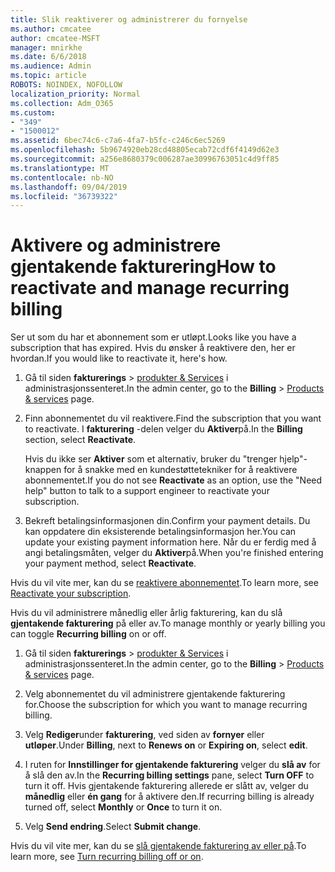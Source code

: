 ```yaml
---
title: Slik reaktiverer og administrerer du fornyelse
ms.author: cmcatee
author: cmcatee-MSFT
manager: mnirkhe
ms.date: 6/6/2018
ms.audience: Admin
ms.topic: article
ROBOTS: NOINDEX, NOFOLLOW
localization_priority: Normal
ms.collection: Adm_O365
ms.custom:
- "349"
- "1500012"
ms.assetid: 6bec74c6-c7a6-4fa7-b5fc-c246c6ec5269
ms.openlocfilehash: 5b9674920eb28cd48805ecab72cdf6f4149d62e3
ms.sourcegitcommit: a256e8680379c006287ae30996763051c4d9ff85
ms.translationtype: MT
ms.contentlocale: nb-NO
ms.lasthandoff: 09/04/2019
ms.locfileid: "36739322"
---
```

# <a name="how-to-reactivate-and-manage-recurring-billing"></a><span data-ttu-id="f24b8-102">Aktivere og administrere gjentakende fakturering</span><span class="sxs-lookup"><span data-stu-id="f24b8-102">How to reactivate and manage recurring billing</span></span>

<span data-ttu-id="f24b8-103">Ser ut som du har et abonnement som er utløpt.</span><span class="sxs-lookup"><span data-stu-id="f24b8-103">Looks like you have a subscription that has expired.</span></span> <span data-ttu-id="f24b8-104">Hvis du ønsker å reaktivere den, her er hvordan.</span><span class="sxs-lookup"><span data-stu-id="f24b8-104">If you would like to reactivate it, here's how.</span></span>
  
1. <span data-ttu-id="f24b8-105">Gå til siden **fakturerings** \> [produkter & Services](https://go.microsoft.com/fwlink/p/?linkid=842054) i administrasjonssenteret.</span><span class="sxs-lookup"><span data-stu-id="f24b8-105">In the admin center, go to the **Billing** \> [Products & services](https://go.microsoft.com/fwlink/p/?linkid=842054) page.</span></span>

2. <span data-ttu-id="f24b8-106">Finn abonnementet du vil reaktivere.</span><span class="sxs-lookup"><span data-stu-id="f24b8-106">Find the subscription that you want to reactivate.</span></span> <span data-ttu-id="f24b8-107">I **fakturering** -delen velger du **Aktiver**på.</span><span class="sxs-lookup"><span data-stu-id="f24b8-107">In the **Billing** section, select  **Reactivate**.</span></span>

    <span data-ttu-id="f24b8-108">Hvis du ikke ser **Aktiver** som et alternativ, bruker du "trenger hjelp"-knappen for å snakke med en kundestøttetekniker for å reaktivere abonnementet.</span><span class="sxs-lookup"><span data-stu-id="f24b8-108">If you do not see **Reactivate** as an option, use the "Need help" button to talk to a support engineer to reactivate your subscription.</span></span>

3. <span data-ttu-id="f24b8-109">Bekreft betalingsinformasjonen din.</span><span class="sxs-lookup"><span data-stu-id="f24b8-109">Confirm your payment details.</span></span> <span data-ttu-id="f24b8-110">Du kan oppdatere din eksisterende betalingsinformasjon her.</span><span class="sxs-lookup"><span data-stu-id="f24b8-110">You can update your existing payment information here.</span></span> <span data-ttu-id="f24b8-111">Når du er ferdig med å angi betalingsmåten, velger du **Aktiver**på.</span><span class="sxs-lookup"><span data-stu-id="f24b8-111">When you're finished entering your payment method, select **Reactivate**.</span></span>

<span data-ttu-id="f24b8-112">Hvis du vil vite mer, kan du se [reaktivere abonnementet](https://docs.microsoft.com//office365/admin/subscriptions-and-billing/reactivate-your-subscription).</span><span class="sxs-lookup"><span data-stu-id="f24b8-112">To learn more, see [Reactivate your subscription](https://docs.microsoft.com//office365/admin/subscriptions-and-billing/reactivate-your-subscription).</span></span> 

<span data-ttu-id="f24b8-113">Hvis du vil administrere månedlig eller årlig fakturering, kan du slå **gjentakende fakturering** på eller av.</span><span class="sxs-lookup"><span data-stu-id="f24b8-113">To manage monthly or yearly billing you can toggle **Recurring billing** on or off.</span></span>
  
1. <span data-ttu-id="f24b8-114">Gå til siden **fakturerings** \> [produkter & Services](https://go.microsoft.com/fwlink/p/?linkid=842054) i administrasjonssenteret.</span><span class="sxs-lookup"><span data-stu-id="f24b8-114">In the admin center, go to the **Billing** \> [Products & services](https://go.microsoft.com/fwlink/p/?linkid=842054) page.</span></span>

2. <span data-ttu-id="f24b8-115">Velg abonnementet du vil administrere gjentakende fakturering for.</span><span class="sxs-lookup"><span data-stu-id="f24b8-115">Choose the subscription for which you want to manage recurring billing.</span></span>

3. <span data-ttu-id="f24b8-116">Velg **Rediger**under **fakturering**, ved siden av **fornyer** eller **utløper**.</span><span class="sxs-lookup"><span data-stu-id="f24b8-116">Under **Billing**, next to **Renews on** or **Expiring on**, select **edit**.</span></span>

4. <span data-ttu-id="f24b8-117">I ruten for **Innstillinger for gjentakende fakturering** velger du **slå av** for å slå den av.</span><span class="sxs-lookup"><span data-stu-id="f24b8-117">In the **Recurring billing settings** pane, select **Turn OFF** to turn it off.</span></span> <span data-ttu-id="f24b8-118">Hvis gjentakende fakturering allerede er slått av, velger du **månedlig** eller **én gang** for å aktivere den.</span><span class="sxs-lookup"><span data-stu-id="f24b8-118">If recurring billing is already turned off, select **Monthly** or **Once** to turn it on.</span></span>

5. <span data-ttu-id="f24b8-119">Velg **Send endring**.</span><span class="sxs-lookup"><span data-stu-id="f24b8-119">Select **Submit change**.</span></span>

<span data-ttu-id="f24b8-120">Hvis du vil vite mer, kan du se [slå gjentakende fakturering av eller på](https://docs.microsoft.com/office365/admin/subscriptions-and-billing/renew-your-subscription#turn-recurring-billing-off-or-on).</span><span class="sxs-lookup"><span data-stu-id="f24b8-120">To learn more, see [Turn recurring billing off or on](https://docs.microsoft.com/office365/admin/subscriptions-and-billing/renew-your-subscription#turn-recurring-billing-off-or-on).</span></span>